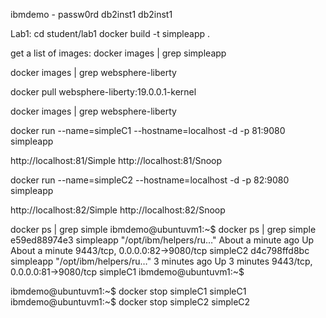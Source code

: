 ibmdemo - passw0rd
db2inst1    db2inst1

Lab1:
cd student/lab1
docker build -t simpleapp .

get a list of images: docker images | grep simpleapp

docker images | grep websphere-liberty

docker pull websphere-liberty:19.0.0.1-kernel

docker images | grep websphere-liberty

docker run --name=simpleC1 --hostname=localhost -d -p 81:9080 simpleapp

http://localhost:81/Simple
http://localhost:81/Snoop

docker run --name=simpleC2 --hostname=localhost -d -p 82:9080 simpleapp

http://localhost:82/Simple
http://localhost:82/Snoop

docker ps | grep simple
ibmdemo@ubuntuvm1:~$ docker ps | grep simple
e59ed88974e3        simpleapp                             "/opt/ibm/helpers/ru…"   About a minute ago   Up About a minute   9443/tcp, 0.0.0.0:82->9080/tcp   simpleC2
d4c798ffd8bc        simpleapp                             "/opt/ibm/helpers/ru…"   3 minutes ago        Up 3 minutes        9443/tcp, 0.0.0.0:81->9080/tcp   simpleC1
ibmdemo@ubuntuvm1:~$ 

ibmdemo@ubuntuvm1:~$ docker stop simpleC1
simpleC1
ibmdemo@ubuntuvm1:~$ docker stop simpleC2
simpleC2




